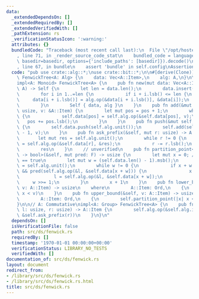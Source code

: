 ```yaml
---
data:
  _extendedDependsOn: []
  _extendedRequiredBy: []
  _extendedVerifiedWith: []
  _pathExtension: rs
  _verificationStatusIcon: ':warning:'
  attributes: {}
  bundledCode: "Traceback (most recent call last):\n  File \"/opt/hostedtoolcache/Python/3.9.0/x64/lib/python3.9/site-packages/onlinejudge_verify/documentation/build.py\"\
    , line 71, in _render_source_code_stat\n    bundled_code = language.bundle(stat.path,\
    \ basedir=basedir, options={'include_paths': [basedir]}).decode()\n  File \"/opt/hostedtoolcache/Python/3.9.0/x64/lib/python3.9/site-packages/onlinejudge_verify/languages/user_defined.py\"\
    , line 67, in bundle\n    assert 'bundle' in self.config\nAssertionError\n"
  code: "pub use crate::alg::*;\nuse crate::bit::*;\n\n#[derive(Clone)]\npub struct\
    \ FenwickTree<A: Alg> {\n    data: Vec<A::Item>,\n    alg: A,\n}\n\n// A: Commutative\n\
    impl<A: Monoid> FenwickTree<A> {\n    pub fn new(mut data: Vec<A::Item>, alg:\
    \ A) -> Self {\n        let len = data.len();\n        data.insert(0, alg.unit());\n\
    \        for i in 1..=len {\n            if i + i.lsb() <= len {\n           \
    \     data[i + i.lsb()] = alg.op(&data[i + i.lsb()], &data[i]);\n            }\n\
    \        }\n        Self { data, alg }\n    }\n    pub fn add(&mut self, pos:\
    \ usize, v: &A::Item) {\n        let mut pos = pos + 1;\n        while pos < self.data.len()\
    \ {\n            self.data[pos] = self.alg.op(&self.data[pos], v);\n         \
    \   pos += pos.lsb();\n        }\n    }\n    pub fn push(&mut self, v: &A::Item)\
    \ {\n        self.data.push(self.alg.unit());\n        self.add(self.data.len()\
    \ - 1, v);\n    }\n    pub fn ask_prefix(&self, mut r: usize) -> A::Item {\n \
    \       let mut res = self.alg.unit();\n        while r != 0 {\n            res\
    \ = self.alg.op(&self.data[r], &res);\n            r -= r.lsb();\n        }\n\
    \        res\n    }\n    // unverified\n    pub fn partition_point<F: FnMut(A::Item)\
    \ -> bool>(&self, mut pred: F) -> usize {\n        let mut x = 0; // pred(&self.ask_prefix(x))\
    \ == true\n        let mut w = (self.data.len() - 1).msb();\n        let mut l\
    \ = self.alg.unit();\n        while w != 0 {\n            if x + w < self.data.len()\
    \ && pred(self.alg.op(&l, &self.data[x + w])) {\n                x += w;\n   \
    \             l = self.alg.op(&l, &self.data[x + w]);\n            }\n       \
    \     w >>= 1;\n        }\n        x + 1\n    }\n    pub fn lower_bound(&self,\
    \ v: A::Item) -> usize\n    where\n        A::Item: Ord,\n    {\n        self.partition_point(|x|\
    \ x < v)\n    }\n    pub fn upper_bound(&self, v: A::Item) -> usize\n    where\n\
    \        A::Item: Ord,\n    {\n        self.partition_point(|x| x <= v)\n    }\n\
    }\n\n// A: Commutative\nimpl<A: Group> FenwickTree<A> {\n    pub fn ask(&self,\
    \ l: usize, r: usize) -> A::Item {\n        self.alg.op(&self.alg.inv(&self.ask_prefix(l)),\
    \ &self.ask_prefix(r))\n    }\n}\n"
  dependsOn: []
  isVerificationFile: false
  path: src/ds/fenwick.rs
  requiredBy: []
  timestamp: '1970-01-01 00:00:00+00:00'
  verificationStatus: LIBRARY_NO_TESTS
  verifiedWith: []
documentation_of: src/ds/fenwick.rs
layout: document
redirect_from:
- /library/src/ds/fenwick.rs
- /library/src/ds/fenwick.rs.html
title: src/ds/fenwick.rs
---
```

